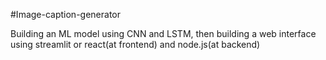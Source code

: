 #Image-caption-generator

Building an ML model using CNN and LSTM, then building a web interface using streamlit or react(at frontend) and node.js(at backend)
